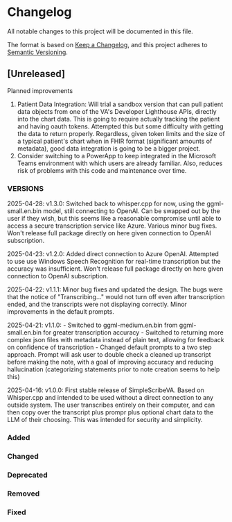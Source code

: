 # Changelog

All notable changes to this project will be documented in this file.

The format is based on [Keep a Changelog](https://keepachangelog.com/en/1.1.0/),
and this project adheres to [Semantic Versioning](https://semver.org/spec/v2.0.0.html).

## [Unreleased]
Planned improvements
1. Patient Data Integration: Will trial a sandbox version that can pull patient data objects from one of the VA's Developer Lighthouse APIs, directly into the chart data. This is going to require actually tracking the patient and having oauth tokens. Attempted this but some difficulty with getting the data to return properly. Regardless, given token limits and the size of a typical patient's chart when in FHIR format (significant amounts of metadata), good data integration is going to be a bigger project.
2. Consider switching to a PowerApp to keep integrated in the Microsoft Teams environment with which users are already familiar. Also, reduces risk of problems with this code and maintenance over time.

### VERSIONS
2025-04-28: v1.3.0: Switched back to whisper.cpp for now, using the ggml-small.en.bin model, still connecting to OpenAI. Can be swapped out by the user if they wish, but this seems like a reasonable compromise until able to access a secure transcription service like Azure. Various minor bug fixes. Won't release full package directly on here given connection to OpenAI subscription.

2025-04-23: v1.2.0: Added direct connection to Azure OpenAI. Attempted to use use Windows Speech Recognition for real-time transcription but the accuracy was insufficient. Won't release full package directly on here given connection to OpenAI subscription.

2025-04-22: v1.1.1: Minor bug fixes and updated the design. The bugs were that the notice of "Transcribing..." would not turn off even after transcription ended, and the transcripts were not displaying correctly. Minor improvements in the default prompts.

2025-04-21: v1.1.0:  - Switched to ggml-medium.en.bin from ggml-small.en.bin for greater transcription accuracy
                     - Switched to returning more complex json files with metadata instead of plain text, allowing for feedback on confidence of transcription
                     - Changed default prompts to a two step approach. Prompt will ask user to double check a cleaned up transcript before making the note, with a goal of improving accuracy and reducing hallucination (categorizing statements prior to note creation seems to help this)

2025-04-16: v1.0.0:  First stable release of SimpleScribeVA. Based on Whisper.cpp and intended to be used without a direct connection to any outside system. The user transcribes entirely on their computer, and can then copy over the transcript plus prompr plus optional chart data to the LLM of their choosing. This was intended for security and simplicity.

### Added
### Changed
### Deprecated
### Removed
### Fixed
